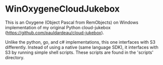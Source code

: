 # WinOxygeneCloudJukebox

This is an Oxygene (Object Pascal from RemObjects) on Windows implementation of my original Python cloud-jukebox (https://github.com/pauldardeau/cloud-jukebox).

Unlike the python, go, and c# implementations, this one interfaces with S3 differently. Instead of using a native (same language SDK), it interfaces with S3 by running simple shell scripts. These scripts are found in the 'scripts' directory.
